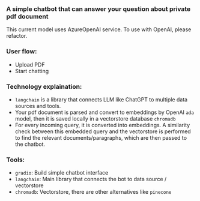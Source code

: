 ### A simple chatbot that can answer your question about private pdf document
This current model uses AzureOpenAI service. To use with OpenAI, please refactor.

### User flow:
- Upload PDF
- Start chatting

### Technology explaination:
- `langchain` is a library that connects LLM like ChatGPT to multiple data sources and tools.
- Your pdf document is parsed and convert to embeddings by OpenAI `ada` model, then it is saved locally in a vectorstore database `chromadb`
- For every incoming query, it is converted into embeddings. A similarity check between this embedded query and the vectorstore is performed to find the relevant documents/paragraphs, which are then passed to the chatbot.

### Tools:
- `gradio`: Build simple chatbot interface
- `langchain`: Main library that connects the bot to data source / vectorstore
- `chromadb`: Vectorstore, there are other alternatives like `pinecone`



